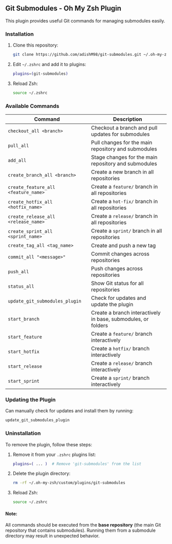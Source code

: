 ## Git Submodules - Oh My Zsh Plugin

This plugin provides useful Git commands for managing submodules easily.

### Installation

1. Clone this repository:

   ```sh
   git clone https://github.com/adishM98/git-submodules.git ~/.oh-my-zsh/custom/plugins/git-submodules
   ```

2. Edit `~/.zshrc` and add it to plugins:

   ```sh
   plugins=(git-submodules)
   ```

3. Reload Zsh:

   ```sh
   source ~/.zshrc
   ```

### Available Commands

| Command                             | Description                                          |
| ----------------------------------- | ---------------------------------------------------- |
| `checkout_all <branch>`             | Checkout a branch and pull updates for submodules    |
| `pull_all`                          | Pull changes for the main repository and submodules  |
| `add_all`                           | Stage changes for the main repository and submodules |
| `create_branch_all <branch>`        | Create a new branch in all repositories              |
| `create_feature_all <feature_name>` | Create a `feature/` branch in all repositories       |
| `create_hotfix_all <hotfix_name>`   | Create a `hot-fix/` branch in all repositories       |
| `create_release_all <release_name>` | Create a `release/` branch in all repositories       |
| `create_sprint_all <sprint_name>`   | Create a `sprint/` branch in all repositories        |
| `create_tag_all <tag_name>`         | Create and push a new tag                            |
| `commit_all "<message>"`            | Commit changes across repositories                   |
| `push_all`                          | Push changes across repositories                     |
| `status_all`                        | Show Git status for all repositories                 |
| `update_git_submodules_plugin`      | Check for updates and update the plugin              |
| `start_branch`                      | Create a branch interactively in base, submodules, or folders |
| `start_feature`                     | Create a `feature/` branch interactively            |
| `start_hotfix`                      | Create a `hotfix/` branch interactively             |
| `start_release`                     | Create a `release/` branch interactively            |
| `start_sprint`                      | Create a `sprint/` branch interactively             |

### Updating the Plugin

Can manually check for updates and install them by running:

```sh
update_git_submodules_plugin
```

### Uninstallation

To remove the plugin, follow these steps:

1. Remove it from your `.zshrc` plugins list:

   ```sh
   plugins=( ... )  # Remove 'git-submodules' from the list
   ```

2. Delete the plugin directory:

   ```sh
   rm -rf ~/.oh-my-zsh/custom/plugins/git-submodules
   ```

3. Reload Zsh:

   ```sh
   source ~/.zshrc
   ```

#### Note:

All commands should be executed from the **base repository** (the main Git repository that contains submodules). Running them from a submodule directory may result in unexpected behavior.